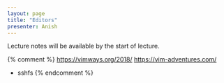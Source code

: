 ```yaml
---
layout: page
title: "Editors"
presenter: Anish
---
```


Lecture notes will be available by the start of lecture.

{% comment %}
https://vimways.org/2018/
https://vim-adventures.com/
- sshfs
{% endcomment %}
